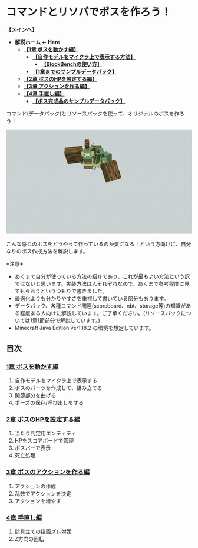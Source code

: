 # コマンドとリソパでボスを作ろう！

**[【メインへ】](https://github.com/Keeema-1/CustomModelBoss)**

 - **解説ホーム ← Here** 
     - **[【1章 ボスを動かす編】](https://github.com/Keeema-1/CustomModelBoss/blob/main/lectures/lec1.md)**
         - **[【自作モデルをマイクラ上で表示する方法】](https://github.com/Keeema-1/CustomModelBoss/blob/main/lectures/lecA.md)**
             - **[【BlockBenchの使い方】](https://github.com/Keeema-1/CustomModelBoss/blob/main/lectures/lecB.md)**
         - **[【1章までのサンプルデータパック】](https://github.com/Keeema-1/CustomModelBoss/blob/sample1/README.md)**
     - **[【2章 ボスのHPを設定する編】](https://github.com/Keeema-1/CustomModelBoss/blob/main/lectures/lec2.md)**
     - **[【3章 アクションを作る編】](https://github.com/Keeema-1/CustomModelBoss/blob/main/lectures/lec3.md)**
     - **[【4章 手直し編】](https://github.com/Keeema-1/CustomModelBoss/blob/main/lectures/lec4.md)**
         - **[【ボス完成品のサンプルデータパック】](https://github.com/Keeema-1/CustomModelBoss/blob/sample2/README.md)**

コマンド(データパック)とリソースパックを使って、オリジナルのボスを作ろう！  

![demo](https://github.com/Keeema-1/CustomModelBoss/blob/main/materials/1.gif)

こんな感じのボスをどうやって作っているのか気になる！という方向けに、自分なりのボス作成方法を解説します。  

※注意※  
 - あくまで自分が使っている方法の紹介であり、これが最もよい方法という訳ではないと思います。実装方法は人それぞれなので、あくまで参考程度に見てもらおうというつもりで書きました。  
 - 最適化よりも分かりやすさを重視して書いている部分もあります。  
 - データパック、各種コマンド関連(scoreboard、nbt、storage等)の知識がある程度ある人向けに解説しています。ご了承ください。(リソースパックについては1章1節部分で解説しています。)  
 - Minecraft Java Edition ver1.18.2 の環境を想定しています。

## 目次

### [1章 ボスを動かす編](https://github.com/Keeema-1/CustomModelBoss/blob/main/lectures/lec1.md)

1. 自作モデルをマイクラ上で表示する
2. ボスのパーツを作成して、組み立てる
3. 関節部分を曲げる
4. ポーズの保存/呼び出しをする

### [2章 ボスのHPを設定する編](https://github.com/Keeema-1/CustomModelBoss/blob/main/lectures/lec2.md)

1. 当たり判定用エンティティ
2. HPをスコアボードで管理
3. ボスバーで表示
4. 死亡処理

### [3章 ボスのアクションを作る編](https://github.com/Keeema-1/CustomModelBoss/blob/main/lectures/lec3.md)

1. アクションの作成
2. 乱数でアクションを決定
3. アクションを増やす

### [4章 手直し編](https://github.com/Keeema-1/CustomModelBoss/blob/main/lectures/lec4.md)

1. 防具立ての描画ズレ対策
2. Z方向の回転
